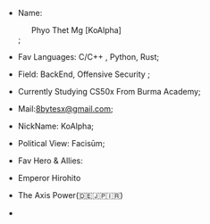 - Name: <ul>Phyo Thet Mg [KoAlpha]</ul>;
- Fav Languages: C/C++ , Python, Rust;
- Field: BackEnd, Offensive Security ;
- Currently Studying CS50x From Burma Academy;
- Mail:8bytesx@gmail.com;
- NickName: KoAlpha;
- Political View:  Facisūm;

- Fav Hero & Allies:
- Emperor Hirohito
- The Axis Power(🇩🇪🇯🇵🇮🇷)
- 
